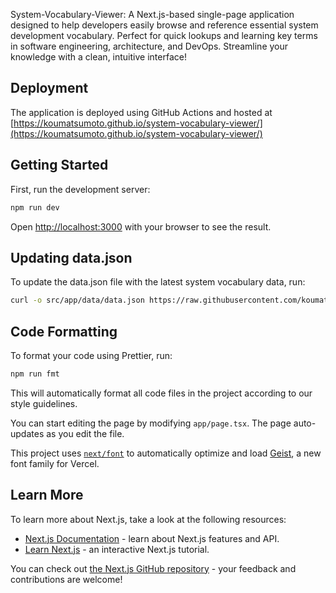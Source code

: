System-Vocabulary-Viewer: A Next.js-based single-page application designed to help developers easily browse and reference essential system development vocabulary. Perfect for quick lookups and learning key terms in software engineering, architecture, and DevOps. Streamline your knowledge with a clean, intuitive interface!

## Deployment

The application is deployed using GitHub Actions and hosted at [https://koumatsumoto.github.io/system-vocabulary-viewer/](https://koumatsumoto.github.io/system-vocabulary-viewer/)

## Getting Started

First, run the development server:

```bash
npm run dev
```

Open [http://localhost:3000](http://localhost:3000) with your browser to see the result.

## Updating data.json

To update the data.json file with the latest system vocabulary data, run:

```bash
curl -o src/app/data/data.json https://raw.githubusercontent.com/koumatsumoto/system-vocabulary-parser/refs/heads/main/data/output-merged.json
```

## Code Formatting

To format your code using Prettier, run:

```bash
npm run fmt
```

This will automatically format all code files in the project according to our style guidelines.

You can start editing the page by modifying `app/page.tsx`. The page auto-updates as you edit the file.

This project uses [`next/font`](https://nextjs.org/docs/app/building-your-application/optimizing/fonts) to automatically optimize and load [Geist](https://vercel.com/font), a new font family for Vercel.

## Learn More

To learn more about Next.js, take a look at the following resources:

- [Next.js Documentation](https://nextjs.org/docs) - learn about Next.js features and API.
- [Learn Next.js](https://nextjs.org/learn) - an interactive Next.js tutorial.

You can check out [the Next.js GitHub repository](https://github.com/vercel/next.js) - your feedback and contributions are welcome!
